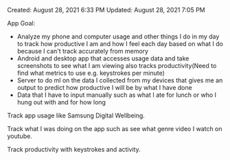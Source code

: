 Created: August 28, 2021 6:33 PM
Updated: August 28, 2021 7:05 PM

App Goal:

- Analyze my phone and computer usage and other things I do in my day to track how productive I am and how I feel each day based on what I do because I can't track accurately from memory
- Android and desktop app that accesses usage data and take screenshots to see what I am viewing also tracks productivity(Need to find what metrics to use e.g. keystrokes per minute)
- Server to do ml on the data I collected from my devices that gives me an output to predict how productive I will be by what I have done
- Data that I have to input manually such as what I ate for lunch or who I hung out with and for how long

Track app usage like Samsung Digital Wellbeing.

Track what I was doing on the app such as see what genre video I watch on youtube.

Track productivity with keystrokes and activity.